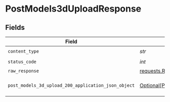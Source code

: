 # PostModels3dUploadResponse


## Fields

| Field                                                                                                             | Type                                                                                                              | Required                                                                                                          | Description                                                                                                       |
| ----------------------------------------------------------------------------------------------------------------- | ----------------------------------------------------------------------------------------------------------------- | ----------------------------------------------------------------------------------------------------------------- | ----------------------------------------------------------------------------------------------------------------- |
| `content_type`                                                                                                    | *str*                                                                                                             | :heavy_check_mark:                                                                                                | N/A                                                                                                               |
| `status_code`                                                                                                     | *int*                                                                                                             | :heavy_check_mark:                                                                                                | N/A                                                                                                               |
| `raw_response`                                                                                                    | [requests.Response](https://requests.readthedocs.io/en/latest/api/#requests.Response)                             | :heavy_minus_sign:                                                                                                | N/A                                                                                                               |
| `post_models_3d_upload_200_application_json_object`                                                               | [Optional[PostModels3dUpload200ApplicationJSON]](../../models/operations/postmodels3dupload200applicationjson.md) | :heavy_minus_sign:                                                                                                | Responses for POST /api/rest/v1/models-3d/upload                                                                  |